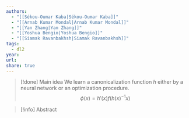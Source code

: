 ```yaml
---
authors:
  - "[[Sékou-Oumar Kaba|Sékou-Oumar Kaba]]"
  - "[[Arnab Kumar Mondal|Arnab Kumar Mondal]]"
  - "[[Yan Zhang|Yan Zhang]]"
  - "[[Yoshua Bengio|Yoshua Bengio]]"
  - "[[Siamak Ravanbakhsh|Siamak Ravanbakhsh]]"
tags:
  - dl2
year: 
url: 
share: true
---
```

> [!done] Main idea
> We learn a canonicalization function $h$ either by a neural network or an optimization procedure.
> $$
> \phi(x) = h'(x) f(h(x)^{-1} x)
> $$

> [!info] Abstract

